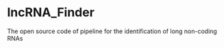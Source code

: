 lncRNA_Finder
=============

The open source code of pipeline for the identification of long non-coding RNAs
